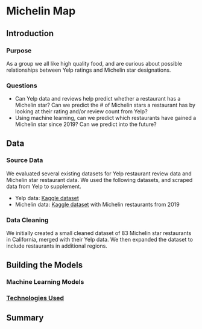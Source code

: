 # Michelin Map

## Introduction

### Purpose
As a group we all like high quality food, and are curious about possible relationships between Yelp ratings and Michelin star designations.

### Questions
- Can Yelp data and reviews help predict whether a restaurant has a Michelin star? Can we predict the # of Michelin stars a restaurant has by looking at their rating and/or review count from Yelp? 
- Using machine learning, can we predict which restaurants have gained a Michelin star since 2019? Can we predict into the future? 

## Data

### Source Data
We evaluated several existing datasets for Yelp restaurant review data and Michelin star restaurant data. We used the following datasets, and scraped data from Yelp to supplement.
- Yelp data: [Kaggle dataset](https://www.kaggle.com/datasets/yelp-dataset/yelp-dataset?select=yelp_academic_dataset_business.json)
- Michelin data: [Kaggle dataset](https://www.kaggle.com/datasets/jackywang529/michelin-restaurants) with Michelin restaurants from 2019

### Data Cleaning
We initially created a small cleaned dataset of 83 Michelin star restaurants in California, merged with their Yelp data. We then expanded the dataset to include restaurants in additional regions.

## Building the Models

### Machine Learning Models

### [Technologies Used](technology.md)

## Summary
